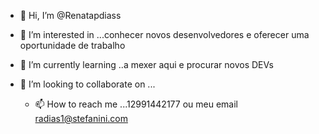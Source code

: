 - 👋 Hi, I’m @Renatapdiass
- 👀 I’m interested in ...conhecer novos desenvolvedores e oferecer uma oportunidade de trabalho 
- 🌱 I’m currently learning ..a mexer aqui  e procurar novos DEVs 

- 💞️ I’m looking to collaborate on ...
  - 📫 How to reach me ...12991442177 ou meu email radias1@stefanini.com
<!---
  Renatapdiass/Renatapdiass is a ✨ special ✨ repository because its `README.md` (this file) appears on your GitHub profile.
  You can click the Preview link to take a look at your changes.
  --->
